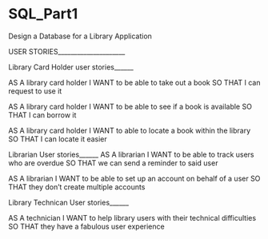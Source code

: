 # SQL_Part1
Design a Database for a Library Application

USER STORIES_____________________

Library Card Holder user stories______

AS A library card holder
I WANT to be able to take out a book 
SO THAT I can request to use it


AS A library card holder
I WANT to be able to see if a book is available 
SO THAT I can borrow it

AS A library card holder 
I WANT to able to locate a book within the library 
SO THAT I can locate it easier


Librarian User stories______
AS A librarian
I WANT to be able to track users who are overdue 
SO THAT we can send a reminder to said user

AS A librarian
I WANT to be able to set up an account on behalf of a user 
SO THAT they don’t create multiple accounts

Library Technican User stories______

AS A technician
I WANT to help library users with their technical difficulties 
SO THAT they have a fabulous user experience 

